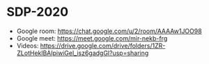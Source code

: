 # SDP-2020

* Google room: https://chat.google.com/u/2/room/AAAAw1JOO98
* Google meet: https://meet.google.com/mir-nekb-frg
* Videos: https://drive.google.com/drive/folders/1ZR-ZLotHeklBAIpiwiGel_isz6gadgGl?usp=sharing

